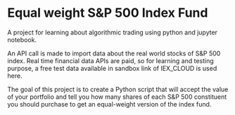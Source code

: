 # Equal weight S&P 500 Index Fund

A project for learning about algorithmic trading using python and jupyter notebook.

An API call is made to import data about the real world stocks of S&P 500 index. Real time financial data APIs are paid, so for learning and testing purpose, a free test data available in sandbox link of IEX_CLOUD is used here. 

The goal of this project is to create a Python script that will accept the value of your portfolio and tell you how many shares of each S&P 500 constituent you should purchase to get an equal-weight version of the index fund.

